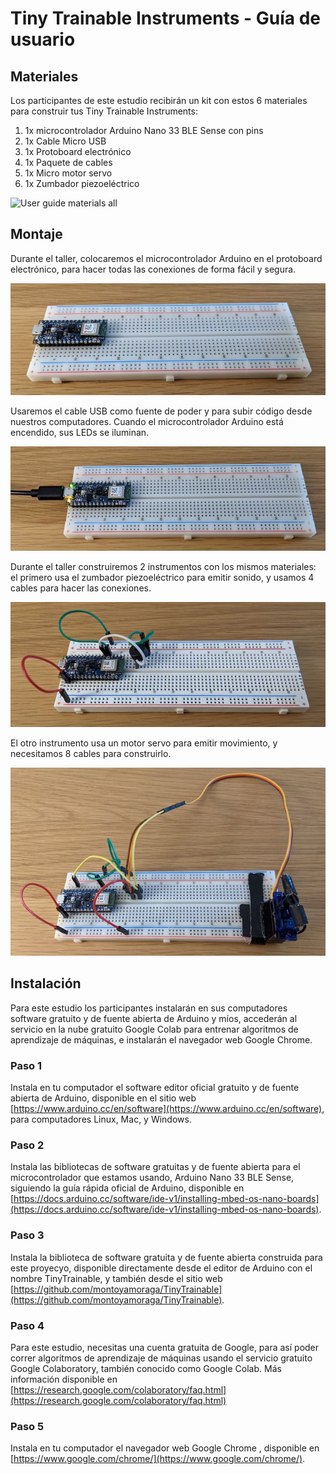 # Tiny Trainable Instruments - Guía de usuario

## Materiales

Los participantes de este estudio recibirán un kit con estos 6 materiales para construir tus Tiny Trainable Instruments:

1. 1x microcontrolador Arduino Nano 33 BLE Sense con pins
2. 1x Cable Micro USB
3. 1x Protoboard electrónico
4. 1x Paquete de cables
5. 1x Micro motor servo
6. 1x Zumbador piezoeléctrico

![User guide materials all](../certification/images/user-guide-materials-all.jpg "User guide materials all")

## Montaje

Durante el taller, colocaremos el microcontrolador Arduino en el protoboard electrónico, para hacer todas las conexiones de forma fácil y segura.

![User guide breadboard](../certification/images/user-guide-breadboard.jpg "User guide breadboard")

Usaremos el cable USB como fuente de poder y para subir código desde nuestros computadores. Cuando el microcontrolador Arduino está encendido, sus LEDs se iluminan.

![User guide usb on](../certification/images/user-guide-usb-on.jpg "User guide usb on")

Durante el taller construiremos 2 instrumentos con los mismos materiales: el primero usa el zumbador piezoeléctrico para emitir sonido, y usamos 4 cables para hacer las conexiones.

![User guide output buzzer](../certification/images/user-guide-output-buzzer.jpg "User guide output buzzer")

El otro instrumento usa un motor servo para emitir movimiento, y necesitamos 8 cables para construirlo.

![User guide output servo](../certification/images/user-guide-output-servo.jpg "User guide output servo")

## Instalación

Para este estudio los participantes instalarán en sus computadores software gratuito y de fuente abierta de Arduino y míos, accederán al servicio en la nube gratuito Google Colab para entrenar algoritmos de aprendizaje de máquinas, e instalarán el navegador web Google Chrome.

### Paso 1

Instala en tu computador el software editor oficial gratuito y de fuente abierta de Arduino, disponible en el sitio web  [https://www.arduino.cc/en/software](https://www.arduino.cc/en/software), para computadores Linux, Mac, y Windows.

### Paso 2

Instala las bibliotecas de software gratuitas y de fuente abierta para el microcontrolador que estamos usando, Arduino Nano 33 BLE Sense, siguiendo la guía rápida oficial de Arduino, disponible en [https://docs.arduino.cc/software/ide-v1/installing-mbed-os-nano-boards](https://docs.arduino.cc/software/ide-v1/installing-mbed-os-nano-boards).

### Paso 3

Instala la biblioteca de software gratuita y de fuente abierta construida para este proyecyo, disponible directamente desde el editor de Arduino con el nombre TinyTrainable, y también desde el sitio web [https://github.com/montoyamoraga/TinyTrainable](https://github.com/montoyamoraga/TinyTrainable).

### Paso 4

Para este estudio, necesitas una cuenta gratuita de Google, para así poder correr algoritmos de aprendizaje de máquinas usando el servicio gratuito Google Colaboratory, también conocido como Google Colab. Más información disponible en [https://research.google.com/colaboratory/faq.html](https://research.google.com/colaboratory/faq.html)

### Paso 5

Instala en tu computador el navegador web Google Chrome , disponible en [https://www.google.com/chrome/](https://www.google.com/chrome/).

